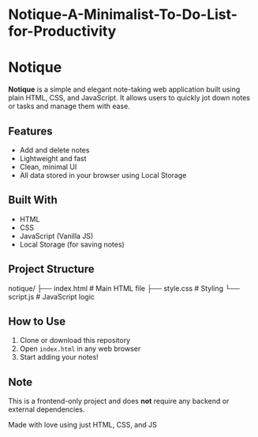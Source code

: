 # Notique-A-Minimalist-To-Do-List-for-Productivity

#  Notique

**Notique** is a simple and elegant note-taking web application built using plain HTML, CSS, and JavaScript. It allows users to quickly jot down notes or tasks and manage them with ease.

##  Features

- Add and delete notes
- Lightweight and fast
- Clean, minimal UI
- All data stored in your browser using Local Storage

##  Built With

- HTML
- CSS
- JavaScript (Vanilla JS)
- Local Storage (for saving notes)

##  Project Structure
notique/
├── index.html # Main HTML file
├── style.css # Styling
└── script.js # JavaScript logic


##  How to Use

1. Clone or download this repository
2. Open `index.html` in any web browser
3. Start adding your notes!

##  Note

This is a frontend-only project and does **not** require any backend or external dependencies.


Made with love using just HTML, CSS, and JS


